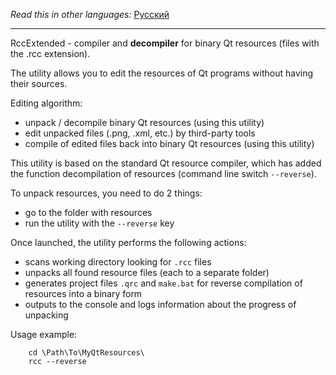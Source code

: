 *Read this in other languages:* [Русский](readme.ru.md)

----

RccExtended - compiler and **decompiler** for binary Qt resources (files with the .rcc extension).

The utility allows you to edit the resources of Qt programs without having their sources.

Editing algorithm:
  
  - unpack / decompile binary Qt resources (using this utility)
  - edit unpacked files (.png, .xml, etc.) by third-party tools
  - compile of edited files back into binary Qt resources (using this utility)

This utility is based on the standard Qt resource compiler, which has added the function 
decompilation of resources (command line switch `--reverse`).

To unpack resources, you need to do 2 things:

  - go to the folder with resources
  - run the utility with the `--reverse` key
  
Once launched, the utility performs the following actions:
  
  - scans working directory looking for `.rcc` files
  - unpacks all found resource files (each to a separate folder)
  - generates project files `.qrc` and `make.bat` for reverse compilation of resources into a binary form
  - outputs to the console and logs information about the progress of unpacking 

Usage example:
```
    cd \Path\To\MyQtResources\
    rcc --reverse
```